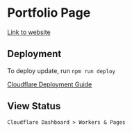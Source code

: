 # Portfolio Page

[Link to website](https://cloudflare-portfolio-9kb.pages.dev)

## Deployment
To deploy update, run `npm run deploy`

[Cloudflare Deployment Guide](https://developers.cloudflare.com/pages/framework-guides/deploy-a-svelte-site/)

## View Status
`Cloudflare Dashboard > Workers & Pages`